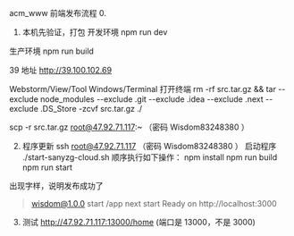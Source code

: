 acm_www 前端发布流程 0.

1. 本机先验证，打包
   开发环境
   npm run dev

生产环境
npm run build

39 地址
http://39.100.102.69

Webstorm/View/Tool Windows/Terminal 打开终端
rm -rf src.tar.gz && tar --exclude node_modules --exclude .git --exclude .idea --exclude .next --exclude .DS_Store -zcvf src.tar.gz ./

scp -r src.tar.gz root@47.92.71.117:~ （密码 Wisdom83248380 ）

2. 程序更新
   ssh root@47.92.71.117 （密码 Wisdom83248380 ）
   启动程序 ./start-sanyzg-cloud.sh
   顺序执行如下操作：
   npm install
   npm run build
   npm run start

出现字样，说明发布成功了

> wisdom@1.0.0 start /app
> next start
> Ready on http://localhost:3000

3. 测试
   http://47.92.71.117:13000/home (端口是 13000，不是 3000)
